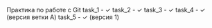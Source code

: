 Практика по работе с Git
task_1 - ✓
task_2 - ✓
task_3 - ✓
task_4 - ✓ (версия ветки A)
task_5 - ✓ (версия 1)
